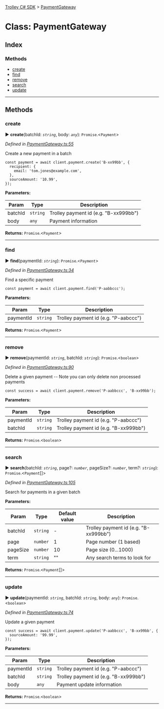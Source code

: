 [Trolley C# SDK](../README.md) > [PaymentGateway](../classes/paymentgateway.md)



# Class: PaymentGateway

## Index

### Methods

* [create](paymentgateway.md#create)
* [find](paymentgateway.md#find)
* [remove](paymentgateway.md#remove)
* [search](paymentgateway.md#search)
* [update](paymentgateway.md#update)



---
## Methods
<a id="create"></a>

###  create

► **create**(batchId: *`string`*, body: *`any`*): `Promise`.<`Payment`>



*Defined in [PaymentGateway.ts:55](https://github.com/PaymentRails/paymentrails_dotnet/tree/master/paymentrails/PaymentRails_Gateway.cs#L55)*



Create a new payment in a batch

    const payment = await client.payment.create('B-xx99bb', {
      recipient: {
        email: 'tom.jones@example.com',
      },
      sourceAmount: '10.99',
    });


**Parameters:**

| Param | Type | Description |
| ------ | ------ | ------ |
| batchId | `string`   |  Trolley payment id (e.g. "B-xx999bb") |
| body | `any`   |  Payment information |





**Returns:** `Promise`.<`Payment`>





___

<a id="find"></a>

###  find

► **find**(paymentId: *`string`*): `Promise`.<`Payment`>



*Defined in [PaymentGateway.ts:34](https://github.com/PaymentRails/paymentrails_dotnet/tree/master/paymentrails/PaymentRails_Gateway.cs#L34)*



Find a specific payment

    const payment = await client.payment.find('P-aabbccc');


**Parameters:**

| Param | Type | Description |
| ------ | ------ | ------ |
| paymentId | `string`   |  Trolley payment id (e.g. "P-aabccc") |





**Returns:** `Promise`.<`Payment`>





___

<a id="remove"></a>

###  remove

► **remove**(paymentId: *`string`*, batchId: *`string`*): `Promise`.<`boolean`>



*Defined in [PaymentGateway.ts:90](https://github.com/PaymentRails/paymentrails_dotnet/tree/master/paymentrails/PaymentRails_Gateway.cs#L90)*



Delete a given payment -- Note you can only delete non processed payments

    const success = await client.payment.remove('P-aabbccc', 'B-xx99bb');


**Parameters:**

| Param | Type | Description |
| ------ | ------ | ------ |
| paymentId | `string`   |  Trolley payment id (e.g. "P-aabccc") |
| batchId | `string`   |  Trolley payment id (e.g. "B-xx999bb") |





**Returns:** `Promise`.<`boolean`>





___

<a id="search"></a>

###  search

► **search**(batchId: *`string`*, page?: *`number`*, pageSize?: *`number`*, term?: *`string`*): `Promise`.<`Payment`[]>



*Defined in [PaymentGateway.ts:105](https://github.com/PaymentRails/paymentrails_dotnet/tree/master/paymentrails/PaymentRails_Gateway.cs#L105)*



Search for payments in a given batch


**Parameters:**

| Param | Type | Default value | Description |
| ------ | ------ | ------ | ------ |
| batchId | `string`  | - |   Trolley payment id (e.g. "B-xx999bb") |
| page | `number`  | 1 |   Page number (1 based) |
| pageSize | `number`  | 10 |   Page size (0...1000) |
| term | `string`  | &quot;&quot; |   Any search terms to look for |





**Returns:** `Promise`.<`Payment`[]>





___

<a id="update"></a>

###  update

► **update**(paymentId: *`string`*, batchId: *`string`*, body: *`any`*): `Promise`.<`boolean`>



*Defined in [PaymentGateway.ts:74](https://github.com/PaymentRails/paymentrails_dotnet/tree/master/paymentrails/PaymentRails_Gateway.cs#L74)*



Update a given payment

    const success = await client.payment.update('P-aabbccc', 'B-xx99bb', {
      sourceAmount: '99.99',
    });


**Parameters:**

| Param | Type | Description |
| ------ | ------ | ------ |
| paymentId | `string`   |  Trolley payment id (e.g. "P-aabccc") |
| batchId | `string`   |  Trolley payment id (e.g. "B-xx999bb") |
| body | `any`   |  Payment update information |





**Returns:** `Promise`.<`boolean`>





___


